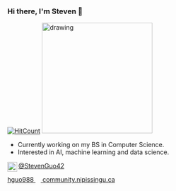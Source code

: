 ### Hi there, I'm Steven 👋
[![HitCount](http://hits.dwyl.com/StevenGuo42/{project}.svg)](http://hits.dwyl.com/StevenGuo42/{project})
<img src="https://www.codewars.com/users/StevenGuo42/badges/large" alt="drawing" width="250"/>

- Currently working on my BS in Computer Science.
- Interested in AI, machine learning and data science.

[<img align="left" width="22px" src="https://cdn.jsdelivr.net/npm/simple-icons@v3/icons/twitter.svg" /> ][twitter]
[@StevenGuo42][twitter]

[hguo988 <img width="12px" src="https://cdn.jsdelivr.net/npm/simple-icons@3.4.0/icons/mail-dot-ru.svg" /> community.nipissingu.ca][email]



[twitter]: https://twitter.com/StevenGuo42
[email]: mailto:hguo988@community.nipissingu.ca
 <!---
[![Anurag's github stats](https://github-readme-stats.vercel.app/api?username=StevenGuo42)](https://github.com/anuraghazra/github-readme-stats)
--->


